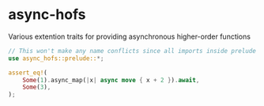 # async-hofs
Various extention traits for providing asynchronous higher-order functions

```rs
// This won't make any name conflicts since all imports inside prelude are anonymous.
use async_hofs::prelude::*;

assert_eq!(
    Some(1).async_map(|x| async move { x + 2 }).await,
    Some(3),
);
```
